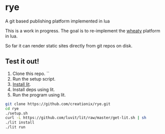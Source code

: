 # rye
A git based publishing platform implemented in lua

This is a work in progress.  The goal is to re-implement the [wheaty](https://github.com/creationix/wheaty) platform in lua.

So far it can render static sites directly from git repos on disk.

## Test it out!

 1. Clone this repo. ``
 2. Run the setup script.
 3. [Install lit](https://github.com/luvit/lit#installing-lit).
 4. Install deps using lit.
 5. Run the program using lit.

```sh
git clone https://github.com/creationix/rye.git
cd rye
./setup.sh
curl -L https://github.com/luvit/lit/raw/master/get-lit.sh | sh
./lit install
./lit run
```
